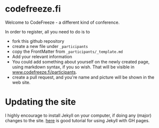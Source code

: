 codefreeze.fi
=============

Welcome to CodeFreeze - a different kind of conference.

In order to register, all you need to do is to

 * fork this github repository
 * create a new file under <code>_participants</code>
 * copy the FrontMatter from <code>_participants/_template.md</code> 
 * Add your relevant information
 * You could add something about yourself on the newly created page, using markdown syntax, if you so wish. That will be visible in www.codefreeze.fi/participants.
 * create a pull request, and you're name and picture will be shown in the web site.

Updating the site
================

I highly encourage to install Jekyll on your computer, if doing any (major) changes to the site. [here](https://help.github.com/articles/using-jekyll-with-pages) is good tutorial for using Jekyll with GH pages.
